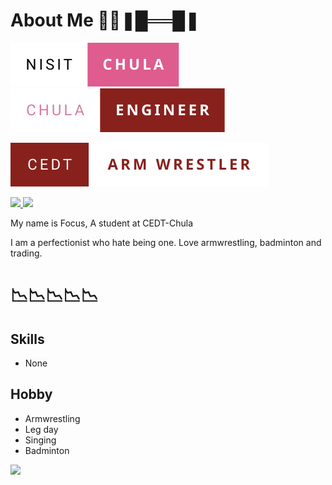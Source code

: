 # About Me 💪🦵❚█══█❚ 

[![forthebadge](https://github.com/CEDT-Chula/For-The-Cedt-Badge/blob/main/badges/nisit-chula.svg)](https://github.com/CEDT-Chula/For-The-Cedt-Badge/tree/main/badges)
[![forthebadge](https://github.com/CEDT-Chula/For-The-Cedt-Badge/blob/main/badges/chula-engineer.svg)](https://github.com/CEDT-Chula/For-The-Cedt-Badge/tree/main/badges)

[![forthebadge](https://github.com/CEDT-Chula/For-The-Cedt-Badge/blob/main/badges/cedt-arm-wrestler.svg)](https://github.com/CEDT-Chula/For-The-Cedt-Badge/tree/main/badges)

<a href="https://media1.tenor.com">
  <img src="https://media1.tenor.com/m/ytbz1Epg7Q8AAAAC/predator-arnold.gif" height="300px">
</a>
<a href="https://media1.tenor.com">
  <img src="https://media.tenor.com/HIXccOOAwXoAAAAM/badminton-sports.gif" height="300px">
</a>

My name is Focus, A student at CEDT-Chula

I am a perfectionist who hate being one. Love armwrestling, badminton and trading. 
# 📉📉📉📉📉

## Skills
- None

## Hobby
- Armwrestling
- Leg day
- Singing
- Badminton

<a href="https://youtu.be/dQw4w9WgXcQ">
  <img src="https://user-images.githubusercontent.com/74038190/235294015-47144047-25ab-417c-af1b-6746820a20ff.gif" />
</a>
